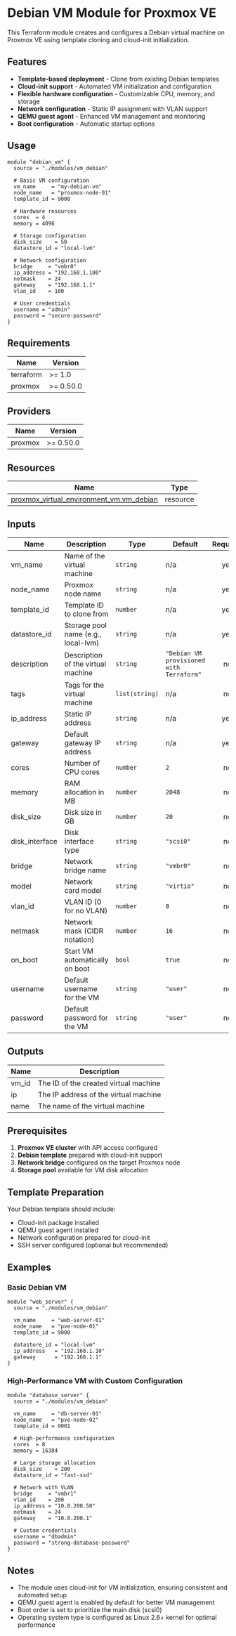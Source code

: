 # Debian VM Module for Proxmox VE

This Terraform module creates and configures a Debian virtual machine on Proxmox VE using template cloning and cloud-init initialization.

## Features

- **Template-based deployment** - Clone from existing Debian templates
- **Cloud-init support** - Automated VM initialization and configuration
- **Flexible hardware configuration** - Customizable CPU, memory, and storage
- **Network configuration** - Static IP assignment with VLAN support
- **QEMU guest agent** - Enhanced VM management and monitoring
- **Boot configuration** - Automatic startup options

## Usage

```hcl
module "debian_vm" {
  source = "./modules/vm_debian"

  # Basic VM configuration
  vm_name     = "my-debian-vm"
  node_name   = "proxmox-node-01"
  template_id = 9000

  # Hardware resources
  cores  = 4
  memory = 4096

  # Storage configuration
  disk_size    = 50
  datastore_id = "local-lvm"

  # Network configuration
  bridge     = "vmbr0"
  ip_address = "192.168.1.100"
  netmask    = 24
  gateway    = "192.168.1.1"
  vlan_id    = 100

  # User credentials
  username = "admin"
  password = "secure-password"
}
```

## Requirements

| Name | Version |
|------|---------|
| terraform | >= 1.0 |
| proxmox | >= 0.50.0 |

## Providers

| Name | Version |
|------|---------|
| proxmox | >= 0.50.0 |

## Resources

| Name | Type |
|------|------|
| [proxmox_virtual_environment_vm.vm_debian](https://registry.terraform.io/providers/bpg/proxmox/latest/docs/resources/virtual_environment_vm) | resource |

## Inputs

| Name | Description | Type | Default | Required |
|------|-------------|------|---------|:--------:|
| vm_name | Name of the virtual machine | `string` | n/a | yes |
| node_name | Proxmox node name | `string` | n/a | yes |
| template_id | Template ID to clone from | `number` | n/a | yes |
| datastore_id | Storage pool name (e.g., local-lvm) | `string` | n/a | yes |
| description | Description of the virtual machine | `string` | `"Debian VM provisioned with Terraform"` | no |
| tags | Tags for the virtual machine | `list(string)` | n/a | no |
| ip_address | Static IP address | `string` | n/a | yes |
| gateway | Default gateway IP address | `string` | n/a | yes |
| cores | Number of CPU cores | `number` | `2` | no |
| memory | RAM allocation in MB | `number` | `2048` | no |
| disk_size | Disk size in GB | `number` | `20` | no |
| disk_interface | Disk interface type | `string` | `"scsi0"` | no |
| bridge | Network bridge name | `string` | `"vmbr0"` | no |
| model | Network card model | `string` | `"virtio"` | no |
| vlan_id | VLAN ID (0 for no VLAN) | `number` | `0` | no |
| netmask | Network mask (CIDR notation) | `number` | `16` | no |
| on_boot | Start VM automatically on boot | `bool` | `true` | no |
| username | Default username for the VM | `string` | `"user"` | no |
| password | Default password for the VM | `string` | `"user"` | no |

## Outputs

| Name | Description |
|------|-------------|
| vm_id | The ID of the created virtual machine |
| ip | The IP address of the virtual machine |
| name | The name of the virtual machine |

## Prerequisites

1. **Proxmox VE cluster** with API access configured
2. **Debian template** prepared with cloud-init support
3. **Network bridge** configured on the target Proxmox node
4. **Storage pool** available for VM disk allocation

## Template Preparation

Your Debian template should include:
- Cloud-init package installed
- QEMU guest agent installed
- Network configuration prepared for cloud-init
- SSH server configured (optional but recommended)

## Examples

### Basic Debian VM

```hcl
module "web_server" {
  source = "./modules/vm_debian"

  vm_name     = "web-server-01"
  node_name   = "pve-node-01"
  template_id = 9000
  
  datastore_id = "local-lvm"
  ip_address   = "192.168.1.10"
  gateway      = "192.168.1.1"
}
```

### High-Performance VM with Custom Configuration

```hcl
module "database_server" {
  source = "./modules/vm_debian"

  vm_name     = "db-server-01"
  node_name   = "pve-node-02"
  template_id = 9001

  # High-performance configuration
  cores  = 8
  memory = 16384
  
  # Large storage allocation
  disk_size    = 200
  datastore_id = "fast-ssd"

  # Network with VLAN
  bridge     = "vmbr1"
  vlan_id    = 200
  ip_address = "10.0.200.50"
  netmask    = 24
  gateway    = "10.0.200.1"

  # Custom credentials
  username = "dbadmin"
  password = "strong-database-password"
}
```

## Notes

- The module uses cloud-init for VM initialization, ensuring consistent and automated setup
- QEMU guest agent is enabled by default for better VM management
- Boot order is set to prioritize the main disk (scsi0)
- Operating system type is configured as Linux 2.6+ kernel for optimal performance

